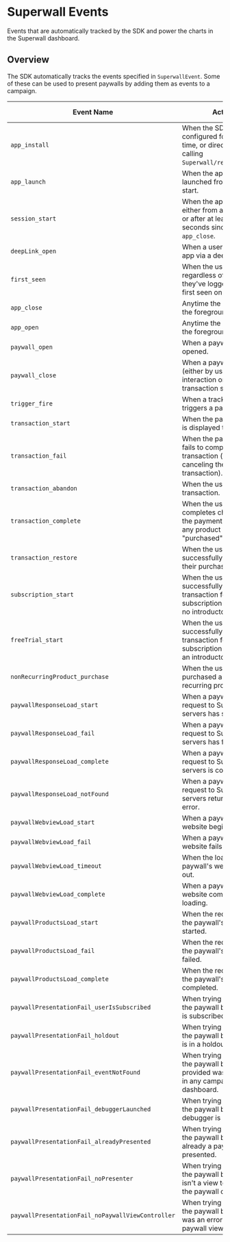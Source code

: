 # Superwall Events

Events that are automatically tracked by the SDK and power the charts in the Superwall dashboard.

## Overview

The SDK automatically tracks the events specified in ``SuperwallEvent``. Some of these can be used to present paywalls by adding them as events to a campaign.

Event Name | Action | Can Present Paywalls
--- | --- | ---
`app_install` | When the SDK is configured for the first time, or directly after calling ``Superwall/reset()-8v37c``. | *Yes*
`app_launch` | When the app is launched from a cold start. | *Yes*
`session_start` | When the app is opened either from a cold start, or after at least 30 seconds since last `app_close`. | *Yes* (recommended)
`deepLink_open` | When a user opens the app via a deep link. | *Yes*
`first_seen` | When the user, regardless of whether they've logged in, was first seen on the app. | *no*
`app_close` | Anytime the app leaves the foreground. | *no*
`app_open` | Anytime the app enters the foreground. | *no*
`paywall_open` | When a paywall is opened. | *no*
`paywall_close` | When a paywall is closed (either by user interaction or do to a transaction succeeding). | *no*
`trigger_fire` | When a tracked event triggers a paywall. | *no*
`transaction_start` | When the payment sheet is displayed to the user. | *no*
`transaction_fail` | When the payment sheet fails to complete a transaction (ignores user canceling the transaction). | *no*
`transaction_abandon` | When the user cancels a transaction. | *no*
`transaction_complete` | When the user completes checkout in the payment sheet and any product was "purchased". | *no*
`transaction_restore` | When the user successfully restores their purchases. | *no*
`subscription_start` | When the user successfully completes a transaction for a subscription product with no introductory offers. | *no*
`freeTrial_start` | When the user successfully completes a transaction for a subscription product with an introductory offer. | *no*
`nonRecurringProduct_purchase` | When the user purchased a non recurring product. | *no*
`paywallResponseLoad_start` | When a paywall's request to Superwall's servers has started. | *no*
`paywallResponseLoad_fail` | When a paywall's request to Superwall's servers has failed. | *no*
`paywallResponseLoad_complete` | When a paywall's request to Superwall's servers is complete. | *no*
`paywallResponseLoad_notFound` | When a paywall's request to Superwall's servers returned a 404 error. | *no*
`paywallWebviewLoad_start` | When a paywall's website begins to load. | *no*
`paywallWebviewLoad_fail` | When a paywall's website fails to load. | *no*
`paywallWebviewLoad_timeout` | When the loading of a paywall's website times out. | *no*
`paywallWebviewLoad_complete` | When a paywall's website completes loading. | *no*
`paywallProductsLoad_start` | When the request to load the paywall's products started. | *no*
`paywallProductsLoad_fail` | When the request to load the paywall's products failed. | *no*
`paywallProductsLoad_complete` | When the request to load the paywall's products completed. | *no*
`paywallPresentationFail_userIsSubscribed` | When trying to present the paywall but the user is subscribed. | *no*
`paywallPresentationFail_holdout` | When trying to present the paywall but the user is in a holdout group. | *no*
`paywallPresentationFail_eventNotFound` | When trying to present the paywall but the event provided was not found in any campaign on the dashboard. | *no*
`paywallPresentationFail_debuggerLaunched` | When trying to present the paywall but the debugger is launched. | *no*
`paywallPresentationFail_alreadyPresented` | When trying to present the paywall but there's already a paywall presented. | *no*
`paywallPresentationFail_noPresenter` | When trying to present the paywall but there isn't a view to present the paywall on. | *no*
`paywallPresentationFail_noPaywallViewController` | When trying to present the paywall but there was an error getting the paywall view controller. | *no*
